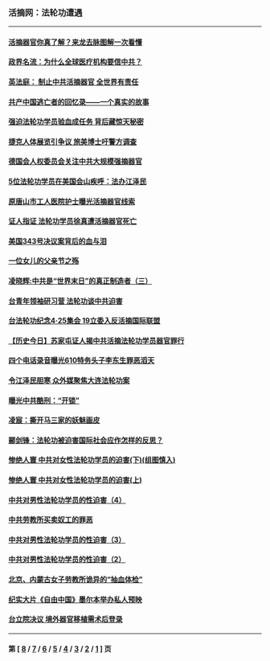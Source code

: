 ### 活摘网：法轮功遭遇
---
#### [活摘器官你真了解？来龙去脉图解一次看懂](../../pages/nf5881/n13013820.md?08070430) 
#### [政界名流：为什么全球医疗机构要信中共？](../../pages/nf5881/n11945479.md?08070430) 
#### [英法庭： 制止中共活摘器官 全世界有责任](../../pages/nf5881/n11330691.md?08070430) 
#### [共产中国逃亡者的回忆录——一个真实的故事](../../pages/nf5881/n10918649.md?08070430) 
#### [强迫法轮功学员验血成任务 背后藏惊天秘密](../../pages/nf5881/n4252384.md?08070430) 
#### [捷克人体展览引争议 旅美博士吁警方调查](../../pages/nf5881/n9429187.md?08070430) 
#### [德国会人权委员会关注中共大规模强摘器官](../../pages/nf5881/n8418950.md?08070430) 
#### [5位法轮功学员在美国会山疾呼：法办江泽民](../../pages/nf5881/n8101519.md?08070430) 
#### [原唐山市工人医院护士曝光活摘器官线索](../../pages/nf5881/n8076384.md?08070430) 
#### [证人指证 法轮功学员徐真遭活摘器官死亡](../../pages/nf5881/n8042467.md?08070430) 
#### [美国343号决议案背后的血与泪](../../pages/nf5881/n8020684.md?08070430) 
#### [一位女儿的父亲节之殇](../../pages/nf5881/n8014122.md?08070430) 
#### [凌晓辉:中共是“世界末日”的真正制造者（三）](../../pages/nf5881/n4210333.md?08070430) 
#### [台青年领袖研习营 法轮功谈中共迫害](../../pages/nf5881/n4141857.md?08070430) 
#### [台法轮功纪念4‧25集会 19立委入反活摘国际联盟](../../pages/nf5881/n4141821.md?08070430) 
#### [【历史今日】苏家屯证人揭中共活摘法轮功学员器官罪行](../../pages/nf5881/n4135912.md?08070430) 
#### [四个电话录音曝光610特务头子李东生罪恶滔天](../../pages/nf5881/n4040060.md?08070430) 
#### [令江泽民胆寒 众外媒聚焦大连法轮功案](../../pages/nf5881/n3932671.md?08070430) 
#### [曝光中共酷刑：“开锁”](../../pages/nf5881/n3889373.md?08070430) 
#### [凌宸：撕开马三家的妖魅画皮](../../pages/nf5881/n3849369.md?08070430) 
#### [郦剑锋：法轮功被迫害国际社会应作怎样的反思？](../../pages/nf5881/n3824560.md?08070430) 
#### [惨绝人寰 中共对女性法轮功学员的迫害(下)(组图慎入)](../../pages/nf5881/n3816285.md?08070430) 
#### [惨绝人寰 中共对女性法轮功学员的迫害(上)](../../pages/nf5881/n3815374.md?08070430) 
#### [中共对男性法轮功学员的性迫害（4）](../../pages/nf5881/n3769144.md?08070430) 
#### [中共劳教所买卖奴工的罪恶](../../pages/nf5881/n3769378.md?08070430) 
#### [中共对男性法轮功学员的性迫害（3）](../../pages/nf5881/n3768231.md?08070430) 
#### [中共对男性法轮功学员的性迫害（2）](../../pages/nf5881/n3767211.md?08070430) 
#### [北京、内蒙古女子劳教所诡异的“抽血体检”](../../pages/nf5881/n3753158.md?08070430) 
#### [纪实大片《自由中国》墨尔本举办私人预映](../../pages/nf5881/n3743337.md?08070430) 
#### [台立院决议 境外器官移植需术后登录](../../pages/nf5881/n3741520.md?08070430) 

---
#### 第 [ [8](./8.md?08070430) / [7](./7.md?08070430) / [6](./6.md?08070430) / [5](./5.md?08070430) / [4](./4.md?08070430) / [3](./3.md?08070430) / [2](./2.md?08070430) / [1](./1.md?08070430) ] 页
